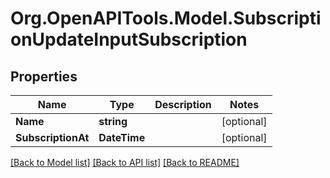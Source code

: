 
# Org.OpenAPITools.Model.SubscriptionUpdateInputSubscription

## Properties

Name | Type | Description | Notes
------------ | ------------- | ------------- | -------------
**Name** | **string** |  | [optional] 
**SubscriptionAt** | **DateTime** |  | [optional] 

[[Back to Model list]](../README.md#documentation-for-models)
[[Back to API list]](../README.md#documentation-for-api-endpoints)
[[Back to README]](../README.md)

